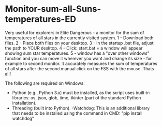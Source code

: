 # Monitor-sum-all-Suns-temperatures-ED
Very useful for explorers in Elite Dangerous - a monitor for the sum of temperatures of all stars in the currently visited system. 1 - Download both files. 2 - Place both files on your desktop. 3 - In the startup .bat file, adjust the path to YOUR desktop. 4 - Click: start.bat = a window will appear showing sum star temperatures. 5 - window has a "over other windows" function and you can move it wherever you want and change its size - for example to second monitor. It accurately measures the sum of temperatures of all stars after the second manual click on the FSS with the mouse. Thats all!

  The following are required on Windows:
- Python (e.g., Python 3.x) must be installed, as the script uses built-in libraries:
os, json, glob, time, tkinter (part of the standard Python installation).
- Threading (built into Python).
-Watchdog: This is an additional library that needs to be installed using the command in CMD: "pip install watchdog"
